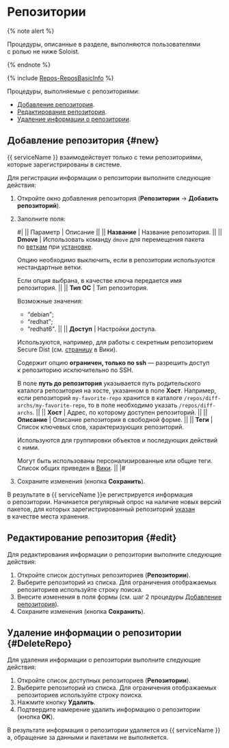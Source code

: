 # Репозитории

{% note alert %}

Процедуры, описанные в разделе, выполняются пользователями с ролью не ниже Soloist.

{% endnote %}

{% include [Repos-ReposBasicInfo](../_includes/concepts/package-props/id-Repos/ReposBasicInfo.md) %}

Процедуры, выполняемые с репозиториями:

- [Добавление репозитория](#new).
- [Редактирование репозитория](#edit).
- [Удаление информации о репозитории](#DeleteRepo).

## Добавление репозитория {#new}

{{ serviceName }} взаимодействует только с теми репозиториями, которые зарегистрированы в системе.

Для регистрации информации о репозитории выполните следующие действия:

1. Откройте окно добавления репозитория (**Репозитории** → **Добавить репозиторий**).
1. Заполните поля:
    
    #|
    || Параметр | Описание ||
    || **Название** | Название репозитория. ||
    || **Dmove** | Использовать команду `dmove` для перемещения пакета по [веткам](../branches.md) при [установке](../utilities.md).
    
    Опцию необходимо выключить, если в репозитории используются нестандартные ветки.
    
    Если опция выбрана, в качестве ключа передается имя репозитория. ||
    || **Тип ОС** | Тип репозитория.
    
    Возможные значения:
    
    - <q>debian</q>;
    - <q>redhat</q>;
    - <q>redhat6</q>. ||
    || **Доступ** | Настройки доступа.
    
    Используются, например, для работы с секретным репозиторием Secure Dist (см. [страницу](https://wiki.yandex-team.ru/security/secdist) в Вики).
    
    Содержит опцию **ограничен, только по ssh** — разрешить доступ к репозиторию исключительно по SSH.
    
    В поле **путь до репозитория** указывается путь родительского каталога репозитория на хосте, указанном в поле **Хост**. Например, если репозиторий `my-favorite-repo` хранится в каталоге `/repos/diff-archs/my-favorite-repo`, то в поле необходимо указать `/repos/diff-archs`. ||
    || **Хост** | Адрес, по которому доступен репозиторий. ||
    || **Описание** | Описание репозитория в свободной форме. ||
    || **Теги** | Список ключевых слов, характеризующих репозиторий.
    
    Используются для группировки объектов и последующих действий с ними.
    
    Могут быть использованы персонализированные или общие теги. Список общих приведен в [Вики](https://wiki.yandex-team.ru/conductor/tags). ||
    |#

1. Сохраните изменения (кнопка **Сохранить**).

В результате в {{ serviceName }}е регистрируется информация о репозитории. Начинается регулярный опрос на наличие новых версий пакетов, для которых зарегистрированный репозиторий [указан](packages.md) в качестве места хранения.

## Редактирование репозитория {#edit}

Для редактирования информации о репозитории выполните следующие действия:

1. Откройте список доступных репозиториев (**Репозитории**).
1. Выберите репозиторий из списка. Для ограничения отображаемых репозиториев используйте строку поиска.
1. Внесите изменения в поля формы (см. шаг 2 процедуры [Добавление репозитория](#new)).
1. Сохраните изменения (кнопка **Сохранить**).

## Удаление информации о репозитории {#DeleteRepo}

Для удаления информации о репозитории выполните следующие действия:

1. Откройте список доступных репозиториев (**Репозитории**).
1. Выберите репозиторий из списка. Для ограничения отображаемых репозиториев используйте строку поиска.
1. Нажмите кнопку **Удалить**.
1. Подтвердите намерение удалить информацию о репозитории (кнопка **OK**).

В результате информация о репозитории удаляется из {{ serviceName }}а, обращение за данными и пакетами не выполняется.

